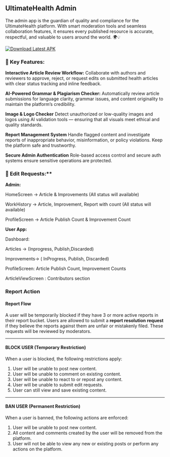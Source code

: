 ## UltimateHealth Admin

The admin app is the guardian of quality and compliance for the UltimateHealth platform. With smart moderation tools and seamless collaboration features, it ensures every published resource is accurate, respectful, and valuable to users around the world. 🌍💡

[![Download Latest APK](https://img.shields.io/badge/Download-APK-blue.svg)](https://drive.google.com/file/d/1fP7yrtD6NpeatRw5KvDUpiC8sWJpjr9_/view?usp=sharing)


### 🔧 Key Features:

**Interactive Article Review Workflow:**
Collaborate with authors and reviewers to approve, reject, or request edits on submitted health articles with clear status tracking and inline feedback.

**AI-Powered Grammar & Plagiarism Checker:**
Automatically review article submissions for language clarity, grammar issues, and content originality to maintain the platform’s credibility.

**Image & Logo Checker**
Detect unauthorized or low-quality images and logos using AI validation tools — ensuring that all visuals meet ethical and quality standards.

**Report Management System**
Handle flagged content and investigate reports of inappropriate behavior, misinformation, or policy violations. Keep the platform safe and trustworthy.

**Secure Admin Authentication**
Role-based access control and secure auth systems ensure sensitive operations are protected.


### 🔧 Edit Requests:**

**Admin:**

 HomeScreen -> Article & Improvements (All status will available)

 WorkHistory -> Article, Improvement, Report with count (All status will available)

 ProfileScreen -> Article  Publish Count & Improvement Count


**User App:**

 Dashboard: 

   Articles -> (Inprogress, Publish,Discarded)

   Improvements-> ( InProgress, Publish, Discarded)

   ProfileScreen: Article Publish Count, Improvement Counts

   ArticleViewScreen : Contributors section



### Report Action

#### Report Flow

A user will be temporarily blocked if they have 3 or more active reports in their report bucket.
Users are allowed to submit a **report resolution request** if they believe the reports against them are unfair or mistakenly filed. These requests will be reviewed by moderators.

---

#### BLOCK USER (Temporary Restriction)

When a user is blocked, the following restrictions apply:

1. User will be unable to post new content.
2. User will be unable to comment on existing content.
3. User will be unable to react to or repost any content.
4. User will be unable to submit edit requests.
5. User can still view and save existing content.

---

#### BAN USER (Permanent Restriction)

When a user is banned, the following actions are enforced:

1. User will be unable to post new content.
2. All content and comments created by the user will be removed from the platform.
3. User will not be able to view any new or existing posts or perform any actions on the platform.
